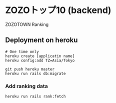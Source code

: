 ZOZOトップ10 (backend)
========
ZOZOTOWN Ranking

## Deployment on heroku
```
# One time only
heroku create [applicatin name]
heroku config:add TZ=Asia/Tokyo

git push heroku master
heroku run rails db:migrate
```

### Add ranking data
```
heroku run rails rank:fetch
```

